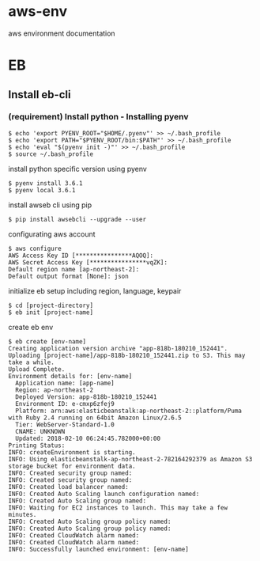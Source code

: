 # aws-env
aws environment documentation

# EB
## Install eb-cli
### (requirement) Install python - Installing pyenv
```
$ echo 'export PYENV_ROOT="$HOME/.pyenv"' >> ~/.bash_profile
$ echo 'export PATH="$PYENV_ROOT/bin:$PATH"' >> ~/.bash_profile
$ echo 'eval "$(pyenv init -)"' >> ~/.bash_profile
$ source ~/.bash_profile
```
install python specific version using pyenv
```
$ pyenv install 3.6.1
$ pyenv local 3.6.1
```
install awseb cli using pip
```
$ pip install awsebcli --upgrade --user
```
configurating aws account
```
$ aws configure
AWS Access Key ID [****************AQOQ]: 
AWS Secret Access Key [****************vqZK]: 
Default region name [ap-northeast-2]: 
Default output format [None]: json
```
initialize eb setup including region, language, keypair
```
$ cd [project-directory]
$ eb init [project-name]
```
create eb env
```
$ eb create [env-name]
Creating application version archive "app-818b-180210_152441".
Uploading [project-name]/app-818b-180210_152441.zip to S3. This may take a while.
Upload Complete.
Environment details for: [env-name]
  Application name: [app-name]
  Region: ap-northeast-2
  Deployed Version: app-818b-180210_152441
  Environment ID: e-cmxp6zfej9
  Platform: arn:aws:elasticbeanstalk:ap-northeast-2::platform/Puma with Ruby 2.4 running on 64bit Amazon Linux/2.6.5
  Tier: WebServer-Standard-1.0
  CNAME: UNKNOWN
  Updated: 2018-02-10 06:24:45.782000+00:00
Printing Status:
INFO: createEnvironment is starting.
INFO: Using elasticbeanstalk-ap-northeast-2-782164292379 as Amazon S3 storage bucket for environment data.
INFO: Created security group named: 
INFO: Created security group named: 
INFO: Created load balancer named: 
INFO: Created Auto Scaling launch configuration named: 
INFO: Created Auto Scaling group named: 
INFO: Waiting for EC2 instances to launch. This may take a few minutes.
INFO: Created Auto Scaling group policy named:
INFO: Created Auto Scaling group policy named:
INFO: Created CloudWatch alarm named: 
INFO: Created CloudWatch alarm named: 
INFO: Successfully launched environment: [env-name]
```


